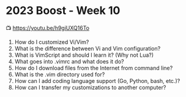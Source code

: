 # 2023 Boost - Week 10

📺 <https://youtu.be/h9giUXQ16To>

1. How do I customized Vi/Vim?
1. What is the difference between Vi and Vim configuration?
1. What is VimScript and should I learn it? (Why not Lua?)
1. What goes into .vimrc and what does it do?
1. How do I download files from the Internet from command line?
1. What is the .vim directory used for?
1. How can I add coding language support (Go, Python, bash, etc.)?
1. How can I transfer my customizations to another computer?
